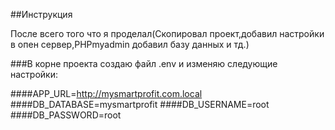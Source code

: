 ##Инструкция

После всего того что я проделал(Скопировал проект,добавил настройки в опен сервер,PHPmyadmin добавил базу данных и тд.)

###В корне проекта создаю файл .env и изменяю следующие настройки: 

####APP_URL=http://mysmartprofit.com.local
####DB_DATABASE=mysmartprofit
####DB_USERNAME=root
####DB_PASSWORD=root
